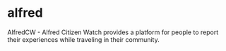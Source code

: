 # alfred
AlfredCW - Alfred Citizen Watch provides a platform for people to report their experiences while traveling in their community.
